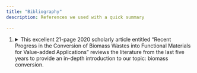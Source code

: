 ```yaml
---
title: "Bibliography"
description: References we used with a quick summary

---
```




1. <details><summary> This excellent 21-page 2020 scholarly article entitled “Recent Progress in the Conversion of Biomass Wastes into Functional Materials for Value-added Applications” reviews the literature from the last five years to provide an in-depth introduction to our topic:  biomass conversion. </summary>
    - In this reading they talk about research within 5 years including
        * Natural polymers
        * Biomass wastes
        * Using carbon materials as
            * Absorbents
            * Catalyst carriers
            * Electrode materials
            * Functional composites
    * Going into the third paragraph, they write about different examples of biomass including
        * Wood
        * Ag waste peels
        * Biochar
</details>
